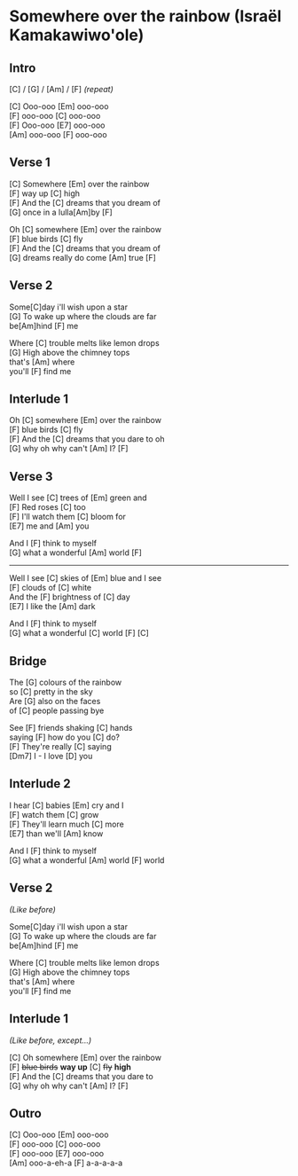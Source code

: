 # Somewhere over the rainbow (Israël Kamakawiwo'ole)

## Intro

[C] / [G] / [Am] / [F] _(repeat)_

[C] Ooo-ooo [Em] ooo-ooo  
[F] ooo-ooo [C] ooo-ooo  
[F] Ooo-ooo [E7] ooo-ooo  
[Am] ooo-ooo [F] ooo-ooo

## Verse 1

[C] Somewhere [Em] over the rainbow  
[F] way up [C] high  
[F] And the [C] dreams that you dream of  
[G] once in a lulla[Am]by [F]

Oh [C] somewhere [Em] over the rainbow  
[F] blue birds [C] fly  
[F] And the [C] dreams that you dream of  
[G] dreams really do come [Am] true [F]

## Verse 2

Some[C]day i'll wish upon a star  
[G] To wake up where the clouds are far  
be[Am]hind [F] me

Where [C] trouble melts like lemon drops  
[G] High above the chimney tops  
that's [Am] where  
you'll [F] find me

## Interlude 1

Oh [C] somewhere [Em] over the rainbow  
[F] blue birds [C] fly  
[F] And the [C] dreams that you dare to oh  
[G] why oh why can't [Am] I? [F]

## Verse 3

Well I see [C] trees of [Em] green and  
[F] Red roses [C] too  
[F] I'll watch them [C] bloom for  
[E7] me and [Am] you

And I [F] think to myself  
[G] what a wonderful [Am] world [F]  

---

Well I see [C] skies of [Em] blue and I see  
[F] clouds of [C] white  
And the [F] brightness of [C] day  
[E7] I like the [Am] dark

And I [F] think to myself  
[G] what a wonderful [C] world [F] [C]

## Bridge

The [G] colours of the rainbow  
so [C] pretty in the sky  
Are [G] also on the faces  
of [C] people passing bye

See [F] friends shaking [C] hands  
saying [F] how do you [C] do?  
[F] They're really [C] saying  
[Dm7] I - I love [D] you

## Interlude 2

I hear [C] babies [Em] cry and I  
[F] watch them [C] grow  
[F] They'll learn much [C] more  
[E7] than we'll [Am] know

And I [F] think to myself  
[G] what a wonderful [Am] world [F] world

## Verse 2

_(Like before)_

Some[C]day i'll wish upon a star  
[G] To wake up where the clouds are far  
be[Am]hind [F] me

Where [C] trouble melts like lemon drops  
[G] High above the chimney tops  
that's [Am] where  
you'll [F] find me

## Interlude 1

_(Like before, except...)_

[C] Oh somewhere [Em] over the rainbow  
[F] ~~blue birds~~ **way up** [C] ~~fly~~ **high**  
[F] And the [C] dreams that you dare to  
[G] why oh why can't [Am] I? [F]

## Outro

[C] Ooo-ooo [Em] ooo-ooo  
[F] ooo-ooo [C] ooo-ooo  
[F] ooo-ooo [E7] ooo-ooo  
[Am] ooo-a-eh-a [F] a-a-a-a-a
